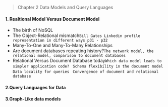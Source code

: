 > Chapter 2 Data Models and Query Languages

#### 1. Realtional Model Versus Document Model
* The birth of NoSQL
* The Object-Relational mismatch```Bill Gates Linkedin profile representation in different ways p31 - p32```
* Many-To-One and Many-To-Many Relationships
* Are document databases repeating history?```The network model, the relational model, comparison to document databases```
* Relational Versus Document Database today```Which data model leads to simpler application code?``` ``` Schema flexibility in the document model``` ```Data locality for queries ``` ```Convergence of document and relational database```
#### 2.Query Languages for Data 
#### 3.Graph-Like data models
